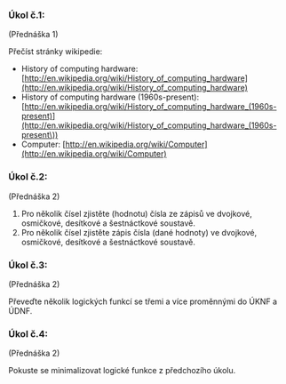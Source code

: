 ### Úkol č.1:
(Přednáška 1)

Přečíst stránky wikipedie:
- History of computing hardware: [http://en.wikipedia.org/wiki/History_of_computing_hardware](http://en.wikipedia.org/wiki/History_of_computing_hardware)
- History of computing hardware (1960s-present): [http://en.wikipedia.org/wiki/History_of_computing_hardware_(1960s-present)](http://en.wikipedia.org/wiki/History_of_computing_hardware_(1960s-present\))
- Computer: [http://en.wikipedia.org/wiki/Computer](http://en.wikipedia.org/wiki/Computer)

### Úkol č.2:
(Přednáška 2)

1. Pro několik čísel zjistěte (hodnotu) čísla ze zápisů ve dvojkové, osmičkové, desítkové a šestnáctkové soustavě.
2. Pro několik čísel zjistěte zápis čísla (dané hodnoty) ve dvojkové, osmičkové, desítkové a šestnáctkové soustavě.

### Úkol č.3:
(Přednáška 2)

Převeďte několik logických funkcí se třemi a více proměnnými do ÚKNF a ÚDNF.

### Úkol č.4:
(Přednáška 2)

Pokuste se minimalizovat logické funkce z předchozího úkolu.
